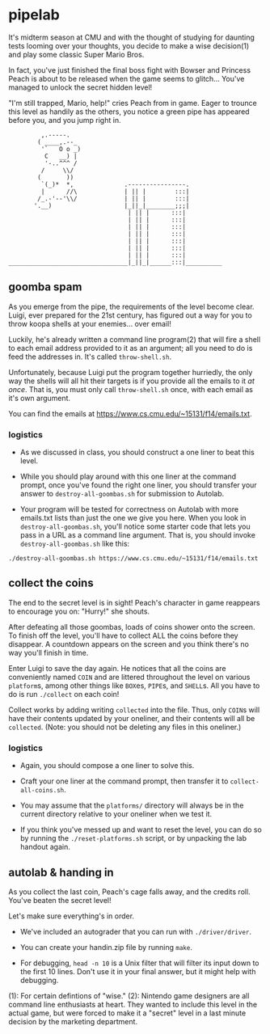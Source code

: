 # pipelab

It's midterm season at CMU and with the thought of studying for daunting tests
looming over your thoughts, you decide to make a wise decision(1) and play
some classic Super Mario Bros.

In fact, you've just finished the final boss fight with Bowser and Princess
Peach is about to be released when the game seems to glitch... You've managed
to unlock the secret hidden level!

"I'm still trapped, Mario, help!" cries Peach from in game. Eager to trounce
this level as handily as the others, you notice a green pipe has appeared
before you, and you jump right in.

```
         ,.-----.
        ( ____,.--_
         '`   O o _)
          C   __) |
          '-..^^^ /
         /     \\/
        (       ))
         `(_)*  *,              .----------------.
         |      //\             | || |        :::|
        /_.-'--'\\/             | || |        :::|
       '.__)                    |_||_|________;;;|
                                 | || |      :::|
                                 | || |      :::|
                                 | || |      :::|
                                 | || |      :::|
                                 | || |      :::|
                                 | || |      :::|
                                 | || |      :::|
_________________________________|_||_|______:::|__________
```

## goomba spam

As you emerge from the pipe, the requirements of the level become clear. Luigi,
ever prepared for the 21st century, has figured out a way for you to throw
koopa shells at your enemies... over email!

Luckily, he's already written a command line program(2) that will fire a shell
to each email address provided to it as an argument; all you need to do is feed
the addresses in. It's called `throw-shell.sh`.

Unfortunately, because Luigi put the program together hurriedly, the only way
the shells will all hit their targets is if you provide all the emails to it
*at once*. That is, you must only call `throw-shell.sh` once, with each email
as it's own argument.

You can find the emails at <https://www.cs.cmu.edu/~15131/f14/emails.txt>.

### logistics

- As we discussed in class, you should construct a one liner to beat this
  level.

- While you should play around with this one liner at the command prompt, once
  you've found the right one liner, you should transfer your answer to
  `destroy-all-goombas.sh` for submission to Autolab.

- Your program will be tested for correctness on Autolab with more emails.txt
  lists than just the one we give you here. When you look in
  `destroy-all-goombas.sh`, you'll notice some starter code that lets you pass
  in a URL as a command line argument. That is, you should invoke
  `destroy-all-goombas.sh` like this:

```shell
./destroy-all-goombas.sh https://www.cs.cmu.edu/~15131/f14/emails.txt
```

## collect the coins

The end to the secret level is in sight! Peach's character in game reappears to
encourage you on: "Hurry!" she shouts.

After defeating all those goombas, loads of coins shower onto the screen. To
finish off the level, you'll have to collect ALL the coins before they
disappear. A countdown appears on the screen and you think there's no way you'll
finish in time.

Enter Luigi to save the day again. He notices that all the coins are
conveniently named `COIN` and are littered throughout the level on various
`platform`s, among other things like `BOX`es, `PIPE`s, and `SHELL`s. All you
have to do is run `./collect` on each coin!

Collect works by adding writing `collected` into the file. Thus, only `COIN`s
will have their contents updated by your oneliner, and their contents will all
be `collected`. (Note: you should not be deleting any files in this oneliner.)

### logistics

- Again, you should compose a one liner to solve this.

- Craft your one liner at the command prompt, then transfer it to
  `collect-all-coins.sh`.

- You may assume that the `platforms/` directory will always be in the current
  directory relative to your oneliner when we test it.

- If you think you've messed up and want to reset the level, you can do so by
  running the `./reset-platforms.sh` script, or by unpacking the lab handout
  again.

## autolab & handing in

As you collect the last coin, Peach's cage falls away, and the credits roll.
You've beaten the secret level!

Let's make sure everything's in order.

- We've included an autograder that you can run with `./driver/driver`.

- You can create your handin.zip file by running `make`.

- For debugging, `head -n 10` is a Unix filter that will filter its input down
  to the first 10 lines. Don't use it in your final answer, but it might help
  with debugging.

(1): For certain defintions of "wise."
(2): Nintendo game designers are all command line enthusiasts at heart. They
wanted to include this level in the actual game, but were forced to make it a
"secret" level in a last minute decision by the marketing department.
